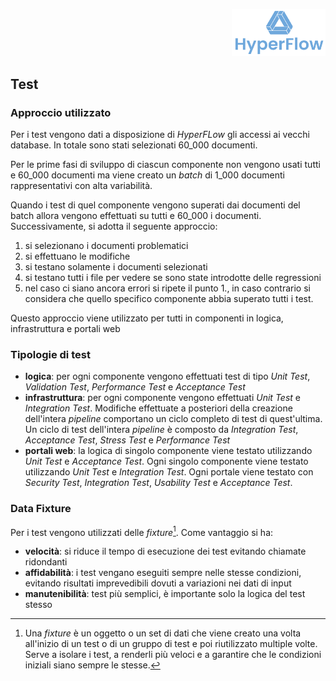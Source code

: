 <p style="text-align: right;">
  <img src="https://github.com/Lorenzo-Gardini/Project-Management/blob/main/report/images/hyperflow_logo.png?raw=true" alt="Logo" style="width: 150px;"/>
</p>

## Test

### Approccio utilizzato

Per i test vengono dati a disposizione di _HyperFLow_ gli accessi ai vecchi database. In totale sono stati selezionati 60_000 documenti.

Per le prime fasi di sviluppo di ciascun componente non vengono usati tutti e 60_000 documenti ma viene creato un _batch_ di 1_000 documenti rappresentativi con alta variabilità.

Quando i test di quel componente vengono superati dai documenti del batch allora vengono effettuati su tutti e 60_000 i documenti. Successivamente, si adotta il seguente approccio:

1. si selezionano i documenti problematici
2. si effettuano le modifiche
3. si testano solamente i documenti selezionati
4. si testano tutti i file per vedere se sono state introdotte delle regressioni
5. nel caso ci siano ancora errori si ripete il punto 1., in caso contrario si considera che quello specifico componente abbia superato tutti i test.

Questo approccio viene utilizzato per tutti in componenti in logica, infrastruttura e portali web

### Tipologie di test

- **logica**: per ogni componente vengono effettuati test di tipo _Unit Test_, _Validation Test_, _Performance Test_ e _Acceptance Test_
- **infrastruttura**: per ogni componente vengono effettuati _Unit Test_ e _Integration Test_. Modifiche effettuate a posteriori della creazione dell'intera _pipeline_ comportano un ciclo completo di test di quest'ultima. Un ciclo di test dell'intera _pipeline_ è composto da _Integration Test_, _Acceptance Test_, _Stress Test_ e _Performance Test_
- **portali web**: la logica di singolo componente viene testato utilizzando _Unit Test_ e _Acceptance Test_. Ogni singolo componente viene testato utilizzando _Unit Test_ e _Integration Test_. Ogni portale viene testato con _Security Test_, _Integration Test_, _Usability Test_ e _Acceptance Test_. 


### Data Fixture

Per i test vengono utilizzati delle _fixture_[^1]. Come vantaggio si ha:

- **velocità**: si riduce il tempo di esecuzione dei test evitando chiamate ridondanti
- **affidabilità**: i test vengano eseguiti sempre nelle stesse condizioni, evitando risultati imprevedibili dovuti a variazioni nei dati di input
- **manutenibilità**: test più semplici, è importante solo la logica del test stesso

[^1]: Una _fixture_ è un oggetto o un set di dati che viene creato una volta all'inizio di un test o di un gruppo di test e poi riutilizzato multiple volte. Serve a isolare i test, a renderli più veloci e a garantire che le condizioni iniziali siano sempre le stesse.